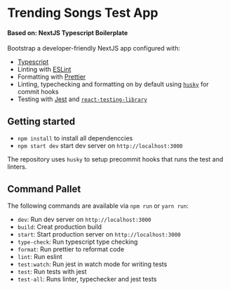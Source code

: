 # Trending Songs Test App

#### Based on: NextJS Typescript Boilerplate

Bootstrap a developer-friendly NextJS app configured with:

- [Typescript](https://www.typescriptlang.org/)
- Linting with [ESLint](https://eslint.org/)
- Formatting with [Prettier](https://prettier.io/)
- Linting, typechecking and formatting on by default using [`husky`](https://github.com/typicode/husky) for commit hooks
- Testing with [Jest](https://jestjs.io/) and [`react-testing-library`](https://testing-library.com/docs/react-testing-library/intro)

## Getting started

- `npm install` to install all dependenccies
- `npm start dev` start dev server on `http://localhost:3000`

The repository uses `husky` to setup precommit hooks that runs the test and linters.

## Command Pallet

The following commands are available via `npm run` or `yarn run`:

- `dev`: Run dev server on `http://localhost:3000`
- `build`: Creat production build
- `start`: Start production server on `http://localhost:3000`
- `type-check`: Run typescript type checking
- `format`: Run prettier to reformat code
- `lint`: Run eslint
- `test:watch`: Run jest in watch mode for writing tests
- `test`: Run tests with jest
- `test-all`: Runs linter, typechecker and jest tests
